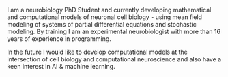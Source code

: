 I am a neurobiology PhD Student and currently developing mathematical and computational models of neuronal cell biology - using mean field modeling of systems of partial differential equations and stochastic modeling. By training I am an experimental neurobiologist with more than 16 years of experience in programming.

In the future I would like to develop computational models at the intersection of cell biology and computational neuroscience and also have a keen interest in AI & machine learning.


<!--
**maxschelski/maxschelski** is a ✨ _special_ ✨ repository because its `README.md` (this file) appears on your GitHub profile.

Here are some ideas to get you started:

- 🔭 I’m currently working on ...
- 🌱 I’m currently learning ...
- 👯 I’m looking to collaborate on ...
- 🤔 I’m looking for help with ...
- 💬 Ask me about ...
- 📫 How to reach me: ...
- 😄 Pronouns: ...
- ⚡ Fun fact: ...
-->

